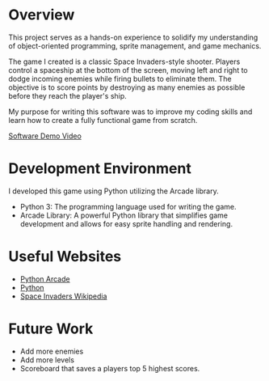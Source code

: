 # Overview

This project serves as a hands-on experience to solidify my understanding of object-oriented programming, sprite management, and game mechanics.

The game I created is a classic Space Invaders-style shooter. Players control a spaceship at the bottom of the screen, moving left and right to dodge incoming enemies while firing bullets to eliminate them. The objective is to score points by destroying as many enemies as possible before they reach the player's ship.

My purpose for writing this software was to improve my coding skills and learn how to create a fully functional game from scratch.

[Software Demo Video](http://youtube.link.goes.here)

# Development Environment

I developed this game using Python utilizing the Arcade library.

- Python 3: The programming language used for writing the game.
- Arcade Library: A powerful Python library that simplifies game development and allows for easy sprite handling and rendering.

# Useful Websites

* [Python Arcade](https://api.arcade.academy/en/latest/)
* [Python](https://docs.python.org/3/)
* [Space Invaders Wikipedia](https://en.wikipedia.org/wiki/Space_Invaders)
# Future Work

* Add more enemies
* Add more levels
* Scoreboard that saves a players top 5 highest scores.